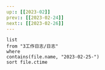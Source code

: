 ```yaml
---
up:: [[2023-02]]
prev:: [[2023-02-24]]
next:: [[2023-02-26]]
---
```


```dataview
list
from "3工作日志/日志"
where
contains(file.name, "2023-02-25-")
sort file.ctime
```